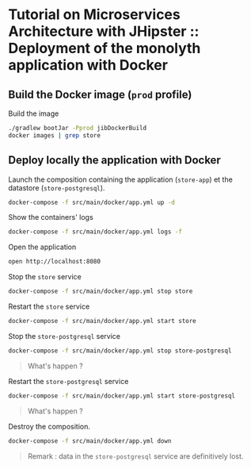 # Tutorial on Microservices Architecture with JHipster :: Deployment of the monolyth application with Docker

## Build the Docker image (`prod` profile)

Build the image
```bash
./gradlew bootJar -Pprod jibDockerBuild
docker images | grep store
```

## Deploy locally the application with Docker

Launch the composition containing the application (`store-app`) et the datastore (`store-postgresql`).
```bash
docker-compose -f src/main/docker/app.yml up -d
```

Show the containers' logs
```bash
docker-compose -f src/main/docker/app.yml logs -f
```

Open the application
```bash
open http://localhost:8080
```

Stop the `store` service
```bash
docker-compose -f src/main/docker/app.yml stop store
```

Restart the `store` service
```bash
docker-compose -f src/main/docker/app.yml start store
```

Stop the `store-postgresql` service
```bash
docker-compose -f src/main/docker/app.yml stop store-postgresql
```
> What's happen ?

Restart the `store-postgresql` service
```bash
docker-compose -f src/main/docker/app.yml start store-postgresql
```
> What's happen ?

Destroy the composition.

```bash
docker-compose -f src/main/docker/app.yml down
```

> Remark : data in the `store-postgresql` service are definitively lost.
